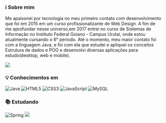 ### :information_source: Sobre mim 

<p>Me apaixonei por tecnologia no meu primeiro contato com desenvolvimento que foi em 2015 em um curso profissionalizante de Web Design. A fim de me aprofundar nesse universo,em 2017 entrei no curso de Sistemas de Informação no Instituto Federal Goiano - Campus Urutaí, onde estou atualmente cursando o 6° período. Até o momento, meu maior contato foi com a linguagem Java, e foi com ela que estudei e apliquei os conceitos Estrutura de dados e POO e desenvolvi diversas aplicações para estudo(desktop, web e mobile).</p>
<a href="https://www.linkedin.com/in/robertomurilo/"><img src="https://img.shields.io/badge/linkedin%20-%230077B5.svg?&style=for-the-badge&logo=linkedin&logoColor=white"/></a>

### :bulb: Conhecimentos em
![Java](https://img.shields.io/badge/-Java-007396?style=flat-square&logo=java)
![HTML5](https://img.shields.io/badge/-HTML5-E34F26?style=flat-square&logo=html5&logoColor=white)
![CSS3](https://img.shields.io/badge/-CSS3-1572B6?style=flat-square&logo=css3)
![JavaScript](https://img.shields.io/badge/-JavaScript-black?style=flat-square&logo=javascript)
![MySQL](https://img.shields.io/badge/-MySQL-4479A1?style=flat-square&logo=mysql&logoColor=white)

### :books: Estudando 
![Spring](https://img.shields.io/badge/-Spring-6DB33F?style=flat-square&logo=spring&logoColor=white)
<img src="https://img.shields.io/badge/React%20-%2320232a.svg?&logo=react&logoColor=%2361DAFB"/>
